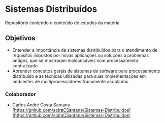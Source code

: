 # Sistemas Distribuídos
 Repositório contendo o conteúdo de estudos da matéria. 

## Objetivos
- Entender a importância de sistemas distribuídos para o atendimento de requisitos impostos por novas aplicações ou soluções a problemas antigos, que se mostraram inalcançáveis com processamento centralizado.
- Aprender conceitos gerais de sistemas de software para processamento distribuído e as técnicas utilizadas para suas implementações em ambientes de multiprocessadores fracamente acoplados.

### Colaborador
- Carlos André Costa Santana<br/> 
[https://github.com/solraCSantana/Sistemas-Distribuidos](https://github.com/solraCSantana/Sistemas-Distribuidos)
